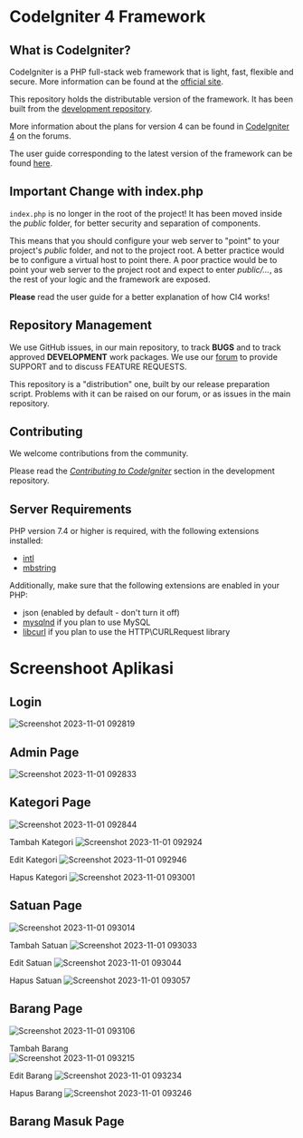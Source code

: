 # CodeIgniter 4 Framework

## What is CodeIgniter?

CodeIgniter is a PHP full-stack web framework that is light, fast, flexible and secure.
More information can be found at the [official site](https://codeigniter.com).

This repository holds the distributable version of the framework.
It has been built from the
[development repository](https://github.com/codeigniter4/CodeIgniter4).

More information about the plans for version 4 can be found in [CodeIgniter 4](https://forum.codeigniter.com/forumdisplay.php?fid=28) on the forums.

The user guide corresponding to the latest version of the framework can be found
[here](https://codeigniter4.github.io/userguide/).

## Important Change with index.php

`index.php` is no longer in the root of the project! It has been moved inside the *public* folder,
for better security and separation of components.

This means that you should configure your web server to "point" to your project's *public* folder, and
not to the project root. A better practice would be to configure a virtual host to point there. A poor practice would be to point your web server to the project root and expect to enter *public/...*, as the rest of your logic and the
framework are exposed.

**Please** read the user guide for a better explanation of how CI4 works!

## Repository Management

We use GitHub issues, in our main repository, to track **BUGS** and to track approved **DEVELOPMENT** work packages.
We use our [forum](http://forum.codeigniter.com) to provide SUPPORT and to discuss
FEATURE REQUESTS.

This repository is a "distribution" one, built by our release preparation script.
Problems with it can be raised on our forum, or as issues in the main repository.

## Contributing

We welcome contributions from the community.

Please read the [*Contributing to CodeIgniter*](https://github.com/codeigniter4/CodeIgniter4/blob/develop/CONTRIBUTING.md) section in the development repository.

## Server Requirements

PHP version 7.4 or higher is required, with the following extensions installed:

- [intl](http://php.net/manual/en/intl.requirements.php)
- [mbstring](http://php.net/manual/en/mbstring.installation.php)

Additionally, make sure that the following extensions are enabled in your PHP:

- json (enabled by default - don't turn it off)
- [mysqlnd](http://php.net/manual/en/mysqlnd.install.php) if you plan to use MySQL
- [libcurl](http://php.net/manual/en/curl.requirements.php) if you plan to use the HTTP\CURLRequest library


# Screenshoot Aplikasi 
## Login
![Screenshot 2023-11-01 092819](https://github.com/afiifatuts/ci4_inventory_barang/assets/32781700/cb31fdd0-b6f5-406b-b5ab-52f307bc8e28)

## Admin Page

![Screenshot 2023-11-01 092833](https://github.com/afiifatuts/ci4_inventory_barang/assets/32781700/614c5cf9-f11d-4adb-8741-58408e848297)


## Kategori Page
![Screenshot 2023-11-01 092844](https://github.com/afiifatuts/ci4_inventory_barang/assets/32781700/16e0c71c-c749-4057-b38b-8f0ca4c1ec54)

Tambah Kategori
![Screenshot 2023-11-01 092924](https://github.com/afiifatuts/ci4_inventory_barang/assets/32781700/ab23deb0-cfcb-470d-89e9-38b14d82e78a)

Edit Kategori
![Screenshot 2023-11-01 092946](https://github.com/afiifatuts/ci4_inventory_barang/assets/32781700/fe15ffe3-5016-4e86-b8a9-1e24b014ce7f)

Hapus Kategori 
![Screenshot 2023-11-01 093001](https://github.com/afiifatuts/ci4_inventory_barang/assets/32781700/ff5e5f7b-2bbd-4abe-8c75-d577ab336bb5)

## Satuan Page
![Screenshot 2023-11-01 093014](https://github.com/afiifatuts/ci4_inventory_barang/assets/32781700/293eeb02-32f4-4137-b152-a24b15c5ea5e)

Tambah Satuan
![Screenshot 2023-11-01 093033](https://github.com/afiifatuts/ci4_inventory_barang/assets/32781700/361ec5e2-8813-4fd5-aeed-3470008c50bc)

Edit Satuan 
![Screenshot 2023-11-01 093044](https://github.com/afiifatuts/ci4_inventory_barang/assets/32781700/0fe31535-cf0f-41ad-a865-cdcdcad8d785)

Hapus Satuan 
![Screenshot 2023-11-01 093057](https://github.com/afiifatuts/ci4_inventory_barang/assets/32781700/dca0d222-7b5a-4ed6-8045-9cb6c8470188)

## Barang Page
![Screenshot 2023-11-01 093106](https://github.com/afiifatuts/ci4_inventory_barang/assets/32781700/bd26ef23-2036-469f-a0e8-5e50383779dc)

Tambah Barang  
![Screenshot 2023-11-01 093215](https://github.com/afiifatuts/ci4_inventory_barang/assets/32781700/a2f9fb2c-0abd-4fbb-ab98-ad828d5d5174)

Edit Barang 
![Screenshot 2023-11-01 093234](https://github.com/afiifatuts/ci4_inventory_barang/assets/32781700/8f4562e7-16f0-4715-923d-ca2cec9e1785)

Hapus Barang
![Screenshot 2023-11-01 093246](https://github.com/afiifatuts/ci4_inventory_barang/assets/32781700/f86929e2-5261-42cb-bb1a-48b5273c9ee8)

## Barang Masuk Page
